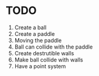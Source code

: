 # TODO
1. Create a ball
2. Create a paddle
3. Moving the paddle
4. Ball can collide with the paddle
5. Create destrutible walls
6. Make ball collide with walls
7. Have a point system